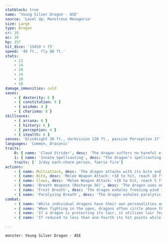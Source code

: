 ```yaml
---
statblock: true
name: 'Young Silver Dragon - A5E'
source: 'Level Up: Monstrous Menagerie'
size: Large
type: Dragon
cr: 10
ac: 18
hp: 157
hit_dice: '15d10 + 75'
speed: '40 ft., fly 80 ft.'
stats:
    - 22
    - 14
    - 20
    - 14
    - 10
    - 18
damage_immunities: cold
saves:
    - { dexterity: 6 }
    - { constitution: 9 }
    - { wisdom: 4 }
    - { charisma: 8 }
skillsaves:
    - { arcana: 6 }
    - { history: 6 }
    - { perception: 4 }
    - { stealth: 6 }
senses: 'blindsight 30 ft., darkvision 120 ft., passive Perception 17'
languages: 'Common, Draconic'
traits:
    0: { name: 'Cloud Strider', desc: 'The dragon suffers no harmful effects from high altitudes.' }
    1: { name: 'Innate Spellcasting', desc: "The dragon's spellcasting ability is Charisma (save DC 17). It can innately cast the following spells, requiring no material components." }
    traits: [' 3/day each:charm person, faerie fire']
actions:
    - { name: Multiattack, desc: 'The dragon attacks with its bite and twice with its claws.' }
    - { name: Bite, desc: 'Melee Weapon Attack: +10 to hit, reach 10 ft., one target. Hit: 22 (3d10 + 6) piercing damage plus 4 (1d8) cold damage.' }
    - { name: Claws, desc: 'Melee Weapon Attack: +10 to hit, reach 5 ft., one target. Hit: 15 (2d8 + 6) slashing damage.' }
    - { name: 'Breath Weapons (Recharge 56)', desc: 'The dragon uses one of the following breath weapons:' }
    - { name: 'Frost Breath', desc: 'The dragon exhales freezing wind in a 30-foot cone. Each creature in the area makes a DC 17 Constitution saving throw, taking 40 (9d8) cold damage on a failed save or half damage on a success.' }
    - { name: 'Paralyzing Breath', desc: 'The dragon exhales paralytic gas in a 30-foot cone. Each creature in the area must succeed on a DC 17 Constitution saving throw or be paralyzed until the end of its next turn.' }
combat:
    - { name: 'While individual dragons have their own personalities and tactics, most rely heavily on their breath weapons', desc: 'They use them whenever they can, preferably from maximum distance and while flying above their enemies.' }
    - { name: 'When fighting in the open, dragons often circle above their enemies as they wait for their breath weapons to recharge', desc: "They only close to melee if their enemies deal significant damage with ranged attacks, or if they can savage an enemy cut off from its allies. Once bloodied, dragons become more aggressive, attacking with bite and claws when their breath weapons aren't available." }
    - { name: 'If a dragon is protecting its lair, it utilizes lair features, traps, allies, and architecture such as escape tunnels to keep up a hit-and-run fight, reappearing only when it has a fully-recharged breath weapon', desc: 'If the dragon is forced into melee combat, it uses its bite and claws against a single foe. If it has legendary actions like Roar and Wing Attack, it uses them to disperse its other enemies.' }
    - { name: 'If reduced to less than one-fourth its hit points while fighting in the open, a dragon flies away', desc: 'However, it fights to the death to defend its lair, unless it can regain the upper hand through tricks or bargains.' }

---
```

```statblock
monster: Young Silver Dragon - A5E
```
